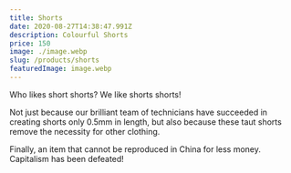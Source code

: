 ```yaml
---
title: Shorts
date: 2020-08-27T14:38:47.991Z
description: Colourful Shorts
price: 150
image: ./image.webp
slug: /products/shorts
featuredImage: image.webp
---
```

Who likes short shorts? We like shorts shorts!

Not just because our brilliant team of technicians have succeeded in creating shorts only 0.5mm in length, but also because these taut shorts remove the necessity for other clothing.

Finally, an item that cannot be reproduced in China for less money. Capitalism has been defeated!
